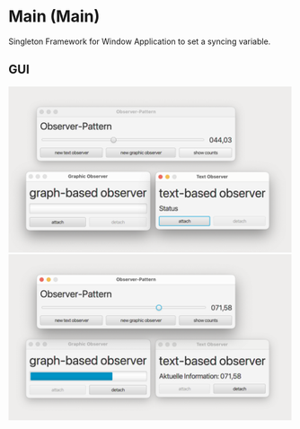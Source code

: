 # Main (Main)

Singleton Framework for Window Application to set a syncing variable.

## GUI

![Practical 10 Screenshot 1](../img/practical_10_01.png)
![Practical 10 Screenshot 2](../img/practical_10_02.png)